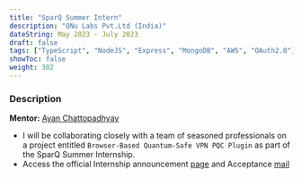 ```yaml
---
title: "SparQ Summer Intern"
description: "QNu Labs Pvt.Ltd (India)"
dateString: May 2023 - July 2023
draft: false
tags: ["TypeScript", "NodeJS", "Express", "MongoDB", "AWS", "OAuth2.0"]
showToc: false
weight: 302
--- 
```


### Description
**Mentor:** [Ayan Chattopadhyay](https://in.linkedin.com/in/ayan-chattopadhyay-8360095?original_referer=https%3A%2F%2Fwww.google.com%2F)

- I will be collaborating closely with a team of seasoned professionals on a project entitled `Browser-Based Quantum-Safe VPN PQC Plugin` as part of the SparQ Summer Internship.
- Access the official Internship announcement [page](https://sites.google.com/view/shashankg687/sparq-summer-internship) and Acceptance [mail](https://drive.google.com/file/d/1kt-ZQ1BsctoOeG-WyE_0z9kz7ZQKfw2-/view?usp=sharing)
